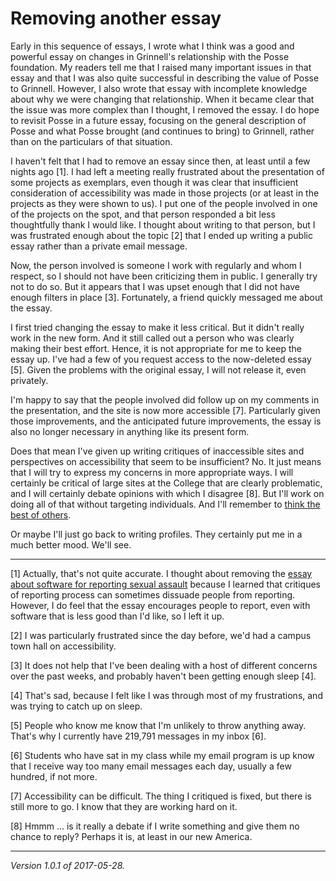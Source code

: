 Removing another essay
======================

Early in this sequence of essays, I wrote what I think was a good and
powerful essay on changes in Grinnell's relationship with the Posse
foundation.  My readers tell me that I raised many important issues in
that essay and that I was also quite successful in describing the value
of Posse to Grinnell.  However, I also wrote that essay with incomplete
knowledge about why we were changing that relationship.  When it became
clear that the issue was more complex than I thought, I removed the essay.
I do hope to revisit Posse in a future essay, focusing on the general
description of Posse and what Posse brought (and continues to bring) to
Grinnell, rather than on the particulars of that situation.

I haven't felt that I had to remove an essay since then, at least
until a few nights ago [1].  I had left a meeting really frustrated
about the presentation of some projects as exemplars, even though it
was clear that insufficient consideration of accessibility was made in
those projects (or at least in the projects as they were shown to us).
I put one of the people involved in one of the projects on the spot,
and that person responded a bit less thoughtfully thank I would like.
I thought about writing to that person, but I was frustrated enough
about the topic [2] that I ended up writing a public essay rather than
a private email message.

Now, the person involved is someone I work with regularly and whom I
respect, so I should not have been criticizing them in public.  I generally
try not to do so.  But it appears that I was upset enough that I did not
have enough filters in place [3].  Fortunately, a friend quickly messaged
me about the essay.  

I first tried changing the essay to make it less critical.  But it
didn't really work in the new form.  And it still called out a person
who was clearly making their best effort.  Hence, it is not appropriate
for me to keep the essay up.  I've had a few of you request access to
the now-deleted essay [5].  Given the problems with the original essay,
I will not release it, even privately.

I'm happy to say that the people involved did follow up on my comments in
the presentation, and the site is now more accessible [7].  Particularly
given those improvements, and the anticipated future improvements, the
essay is also no longer necessary in anything like its present form.

Does that mean I've given up writing critiques of inaccessible sites and
perspectives on accessibility that seem to be insufficient?  No.  It just
means that I will try to express my concerns in more appropriate ways.  I
will certainly be critical of large sites at the College that are clearly
problematic, and I will certainly debate opinions with which I disagree
[8].  But I'll work on doing all of that without targeting individuals.
And I'll remember to [think the best of others](thinking-the-best.html).

Or maybe I'll just go back to writing profiles.  They certainly put me
in a much better mood.  We'll see.

---

[1] Actually, that's not quite accurate.  I thought about
removing the [essay about software for reporting sexual
assault](software-for-reporting-sexual-assault) because I learned
that critiques of reporting process can sometimes dissuade people from
reporting.  However, I do feel that the essay encourages people to report,
even with software that is less good than I'd like, so I left it up.

[2] I was particularly frustrated since the day before, we'd had a
campus town hall on accessibility.

[3] It does not help that I've been dealing with a host of different
concerns over the past weeks, and probably haven't been getting enough
sleep [4].

[4] That's sad, because I felt like I was through most of my frustrations,
and was trying to catch up on sleep.

[5] People who know me know that I'm unlikely to throw anything away.
That's why I currently have 219,791 messages in my inbox [6].

[6] Students who have sat in my class while my email program is up know
that I receive way too many email messages each day, usually a few
hundred, if not more.

[7] Accessibility can be difficult.  The thing I critiqued is fixed, but
there is still more to go.  I know that they are working hard on it.

[8] Hmmm ... is it really a debate if I write something and give them
no chance to reply?  Perhaps it is, at least in our new America.

---

*Version 1.0.1 of 2017-05-28.*
